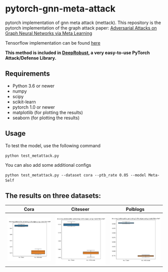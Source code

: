 # pytorch-gnn-meta-attack
pytorch implementation of gnn meta attack (mettack). This repository is the pytorch implementation of the graph attack paper:
[Adversarial Attacks on Graph Neural Networks via Meta Learning](https://openreview.net/pdf?id=Bylnx209YX)

Tensorflow implementation can be found [here](https://github.com/danielzuegner/gnn-meta-attack)

**This method is included in [DeepRobust](https://github.com/DSE-MSU/DeepRobust), a very easy-to-use PyTorch Attack/Defense Library.**

## Requirements
* Python 3.6 or newer
* numpy
* scipy
* scikit-learn
* pytorch 1.0 or newer
* matplotlib (for plotting the results)
* seaborn (for plotting the results)

## Usage
To test the model, use the following command

`python test_metattack.py`

You can also add some additional configs

`python test_metattack.py --dataset cora --ptb_rate 0.05 --model Meta-Self`

## The results on three datasets:


Cora            |  Citeseer | Polblogs
:-------------------------:|:-------------------------:|:-------------------------:
![](results/results_on_cora.png)  |  ![](results/results_on_citeseer.png)|![](results/results_on_polblogs.png)
